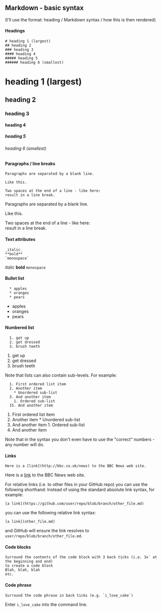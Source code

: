 ## Markdown - basic syntax
(I'll use the format: heading / Markdown syntax / how this is then rendered)


#### Headings
```
# heading 1 (largest)
## heading 2
### heading 3
#### heading 4
##### heading 5
###### heading 6 (smallest)
```
# heading 1 (largest)
## heading 2
### heading 3
#### heading 4
##### heading 5
###### heading 6 (smallest)


#### Paragraphs / line breaks
```
Paragraphs are separated by a blank line.

Like this.

Two spaces at the end of a line - like here:  
result in a line break.
```
Paragraphs are separated by a blank line.

Like this.

Two spaces at the end of a line - like here:  
result in a line break.


#### Text attributes
```
_italic_
**bold**
`monospace`
```
_italic_
**bold**
`monospace`


#### Bullet list
```
  * apples
  * oranges
  * pears
```
  * apples
  * oranges
  * pears


#### Numbered list
```
  1. get up
  2. get dressed
  3. brush teeth
```
  1. get up
  2. get dressed
  3. brush teeth

Note that lists can also contain sub-levels. For example:
```
  1. First ordered list item
  2. Another item
    * Unordered sub-list
  3. And another item
    1. Ordered sub-list
  15. And another item
```
  1. First ordered list item
  2. Another item
    * Unordered sub-list
  3. And another item
    1. Ordered sub-list
  15. And another item

Note that in the syntax you don't even have to use the "correct" numbers - any number will do.


#### Links
```
Here is a [link](http://bbc.co.uk/news) to the BBC News web site.
```
Here is a [link](http://bbc.co.uk/news) to the BBC News web site.

For relative links (i.e. to other files in your GitHub repo) you can use the following shorthand:
Instead of using the standard absolute link syntax, for example:
```
[a link](https://github.com/user/repo/blob/branch/other_file.md)
```
you can use the following relative link syntax:
```
[a link](other_file.md)
```
and GitHub will ensure the link resolves to `user/repo/blob/branch/other_file.md`.

#### Code blocks
```
Surround the contents of the code block with 3 back ticks (i.e. 3x` at the beginning and end)
to create a code block
Blah, blah, blah
etc.
```


#### Code phrase
```
Surround the code phrase in back ticks (e.g. `i_love_cake`)
```
Enter `i_love_cake` into the command line. 
